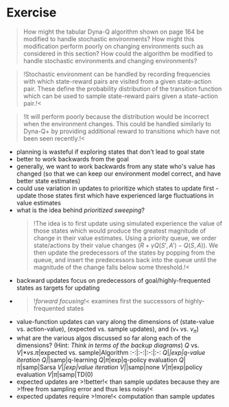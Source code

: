 # Exercise

> How might the tabular Dyna-Q algorithm shown on page 164 be modified
to handle stochastic environments? How might this modification perform poorly on
changing environments such as considered in this section? How could the algorithm be
modified to handle stochastic environments and changing environments?

>!Stochastic environment can be handled by recording frequencies with which state-reward pairs are visited from a given state-action pair. These define the probability distribution of the transition function which can be used to sample state-reward pairs given a state-action pair.!<

>!It will perform poorly because the distribution would be incorrect when the environment changes. This could be handled similarly to Dyna-Q+ by providing additional reward to transitions which have not been seen recently.!<

- planning is wasteful if exploring states that don't lead to goal state
- better to work backwards from the goal
- generally, we want to work backwards from any state who's value has changed (so that we can keep our environment model correct, and have better state estimates)
- could use variation in updates to prioritize which states to update first - update those states first which have experienced large fluctuations in value estimates
- what is the idea behind *prioritized sweeping*?
   >!The idea is to first update using simulated experience the value of those states which would produce the greatest magnitude of change in their value estimates. Using a priority queue, we order state/actions by their value changes ($R + \gamma Q(S', A') - Q(S, A)$). We then update the predecessors of the states by popping from the queue, and insert the predecessors back into the queue until the magnitude of the change falls below some threshold.!<
- backward updates focus on predecessors of goal/highly-frequented states as targets for updating
- >!*forward focusing*!< examines first the successors of highly-frequented states
- value-function updates can vary along the dimensions of (state-value vs. action-value), (expected vs. sample updates), and ($v_*$ vs. $v_\pi$)
- what are the various algos discussed so far along each of the dimensions? (Hint: *Think in terms of the backup diagrams*)
  $Q$ vs. $V$|$* vs. \pi$|expected vs. sample|Algorithm
  :-:|:-:|:-:|:-:
  $Q$|*|exp|q-value iteration
  $Q$|*|samp|q-learning
  $Q$|$\pi$|exp|q-policy evaluation
  $Q$|$\pi$|samp|Sarsa
  $V$|*|exp|value iteration
  $V$|*|samp|none
  $V$|$\pi$|exp|policy evaluation
  $V$|$\pi$|samp|TD(0)
- expected updates are >!better!< than sample updates because they are >!free from sampling error and thus less noisy!<
- expected updates require >!more!< computation than sample updates